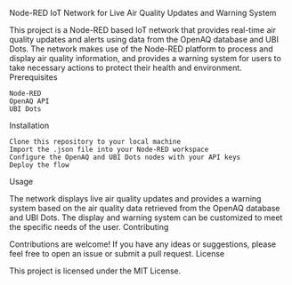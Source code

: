 Node-RED IoT Network for Live Air Quality Updates and Warning System

This project is a Node-RED based IoT network that provides real-time air quality updates and alerts using data from the OpenAQ database and UBI Dots. The network makes use of the Node-RED platform to process and display air quality information, and provides a warning system for users to take necessary actions to protect their health and environment.
Prerequisites

    Node-RED
    OpenAQ API
    UBI Dots

Installation

    Clone this repository to your local machine
    Import the .json file into your Node-RED workspace
    Configure the OpenAQ and UBI Dots nodes with your API keys
    Deploy the flow

Usage

The network displays live air quality updates and provides a warning system based on the air quality data retrieved from the OpenAQ database and UBI Dots. The display and warning system can be customized to meet the specific needs of the user.
Contributing

Contributions are welcome! If you have any ideas or suggestions, please feel free to open an issue or submit a pull request.
License

This project is licensed under the MIT License.
